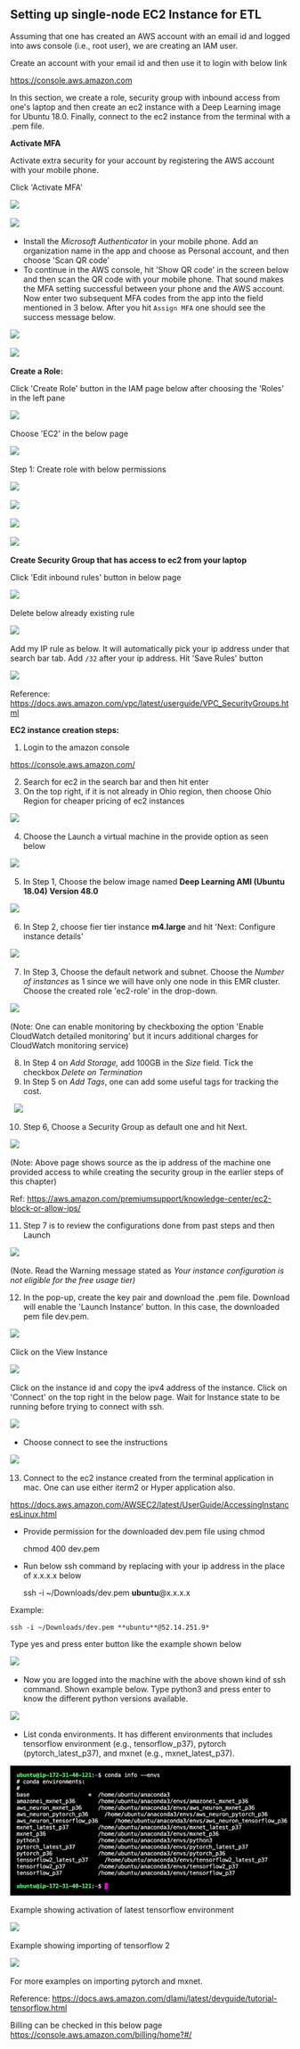 ## Setting up single-node EC2 Instance for ETL

Assuming that one has created an AWS account with an email id and logged into aws console (i.e., root user), we are creating an IAM user.

Create an account with your email id and then use it to login with below link

<https://console.aws.amazon.com>

In this section, we create a role, security group with inbound access from one's laptop and then create an ec2 instance with a Deep Learning image for Ubuntu 18.0. Finally, connect to the ec2 instance from the terminal with a .pem file.


**Activate MFA**

Activate extra security for your account by registering the AWS account with your mobile phone.

Click 'Activate MFA'

![](images/Aspose.Words.90932124-6dd1-4d94-b4b8-df7f7be90e8b.001.png)

![](images/Aspose.Words.90932124-6dd1-4d94-b4b8-df7f7be90e8b.002.png)

- Install the *Microsoft Authenticator* in your mobile phone. Add an organization name in the app and choose as Personal account, and then choose 'Scan QR code'  
- To continue in the AWS console, hit 'Show QR code' in the screen below and then scan the QR code with your mobile phone. That sound makes the MFA setting successful between your phone and the AWS account. Now enter two subsequent MFA codes from the app into the field mentioned in 3 below. After you hit `Assign MFA` one should see the success message below.

![](images/Aspose.Words.90932124-6dd1-4d94-b4b8-df7f7be90e8b.003.png)

![](images/Aspose.Words.90932124-6dd1-4d94-b4b8-df7f7be90e8b.004.png)


**Create a Role:**

Click 'Create Role' button in the IAM page below after choosing the 'Roles' in the left pane

![](images/Aspose.Words.90932124-6dd1-4d94-b4b8-df7f7be90e8b.005.png)

Choose 'EC2' in the below page

![](images/Aspose.Words.90932124-6dd1-4d94-b4b8-df7f7be90e8b.006.png)

Step 1: Create role with below permissions

![](images/Aspose.Words.90932124-6dd1-4d94-b4b8-df7f7be90e8b.007.png)

![](images/Aspose.Words.90932124-6dd1-4d94-b4b8-df7f7be90e8b.008.png)

![](images/Aspose.Words.90932124-6dd1-4d94-b4b8-df7f7be90e8b.009.png)


![](images/Aspose.Words.90932124-6dd1-4d94-b4b8-df7f7be90e8b.010.png)

**Create Security Group that has access to ec2 from your laptop**

Click 'Edit inbound rules' button in below page

![](images/Aspose.Words.90932124-6dd1-4d94-b4b8-df7f7be90e8b.011.png)

Delete below already existing rule

![](images/Aspose.Words.90932124-6dd1-4d94-b4b8-df7f7be90e8b.012.png)

Add my IP rule as below. It will automatically pick your ip address under that search bar tab. Add `/32` after
your ip address.  Hit 'Save Rules' button

![](images/Aspose.Words.90932124-6dd1-4d94-b4b8-df7f7be90e8b.013.png)

Reference: <https://docs.aws.amazon.com/vpc/latest/userguide/VPC_SecurityGroups.html>

**EC2 instance creation steps:**

1. Login to the amazon console

<https://console.aws.amazon.com/>

2. Search for ec2 in the search bar and then hit enter
3. On the top right, if it is not already in Ohio region, then choose Ohio Region for cheaper pricing of ec2 instances

![](images/Aspose.Words.90932124-6dd1-4d94-b4b8-df7f7be90e8b.014.png)

4. Choose the Launch a virtual machine in the provide option as seen below

![](images/Aspose.Words.90932124-6dd1-4d94-b4b8-df7f7be90e8b.015.png)

5. In Step 1, Choose the below image named **Deep Learning AMI (Ubuntu 18.04) Version 48.0**

![](images/Aspose.Words.90932124-6dd1-4d94-b4b8-df7f7be90e8b.016.png)


6. In Step 2, choose fier tier instance **m4.large** and hit 'Next: Configure instance details'

![](images/Aspose.Words.90932124-6dd1-4d94-b4b8-df7f7be90e8b.017.png)


7. In Step 3, Choose the default network and subnet. Choose the *Number of instances* as 1 since we will have only one node in this EMR cluster. Choose the created role 'ec2-role' in the drop-down.

![](images/Aspose.Words.90932124-6dd1-4d94-b4b8-df7f7be90e8b.018.png)

(Note: One can enable monitoring by checkboxing the option 'Enable CloudWatch detailed monitoring' but it incurs additional charges for CloudWatch monitoring service)

8. In Step 4 on *Add Storage,* add 100GB in the *Size* field. Tick the checkbox *Delete on Termination*
9. In Step 5 on *Add Tags*, one can add some useful tags for tracking the cost.

` `![](images/Aspose.Words.90932124-6dd1-4d94-b4b8-df7f7be90e8b.019.png)

10. Step 6, Choose a Security Group as default one and hit Next.

![](images/Aspose.Words.90932124-6dd1-4d94-b4b8-df7f7be90e8b.020.png)

(Note: Above page shows source as the ip address of the machine one provided access to while creating the security group in the earlier steps of this chapter)

Ref: <https://aws.amazon.com/premiumsupport/knowledge-center/ec2-block-or-allow-ips/>

11. Step 7 is to review the configurations done from past steps and then Launch

![](images/Aspose.Words.90932124-6dd1-4d94-b4b8-df7f7be90e8b.021.png)

(Note. Read the Warning message stated as *Your instance configuration is not eligible for the free usage tier)*

12. In the pop-up, create the key pair and download the .pem file. Download will enable the 'Launch Instance' button. In this case, the downloaded pem file dev.pem.

![](images/Aspose.Words.90932124-6dd1-4d94-b4b8-df7f7be90e8b.022.png)

Click on the View Instance

![](images/Aspose.Words.90932124-6dd1-4d94-b4b8-df7f7be90e8b.023.png)

Click on the instance id and copy the ipv4 address of the instance. Click on 'Connect' on the top right in the below page. Wait for Instance state to be running before trying to connect with ssh.

![](images/Aspose.Words.90932124-6dd1-4d94-b4b8-df7f7be90e8b.024.png)

- Choose connect to see the instructions

![](images/Aspose.Words.90932124-6dd1-4d94-b4b8-df7f7be90e8b.025.png)

13. Connect to the ec2 instance created from the terminal application in mac. One can use either iterm2 or Hyper application also.

<https://docs.aws.amazon.com/AWSEC2/latest/UserGuide/AccessingInstancesLinux.html>

- Provide permission for the downloaded dev.pem file using chmod


    chmod 400 dev.pem

- Run below ssh command by replacing with your ip address in the place of x.x.x.x below


    ssh -i ~/Downloads/dev.pem **ubuntu**@x.x.x.x

Example:

    ssh -i ~/Downloads/dev.pem **ubuntu**@52.14.251.9*

Type yes and press enter button like the example shown below

![](images/Aspose.Words.90932124-6dd1-4d94-b4b8-df7f7be90e8b.026.png)

- Now you are logged into the machine with the above shown kind of ssh command. Shown example below. Type python3 and press enter to know the different python versions available.

![](images/Aspose.Words.90932124-6dd1-4d94-b4b8-df7f7be90e8b.027.png)

- List conda environments. It has different environments that includes tensorflow environment (e.g., tensorflow\_p37), pytorch (pytorch\_latest\_p37), and mxnet (e.g., mxnet\_latest\_p37).

![](images/Aspose.Words.90932124-6dd1-4d94-b4b8-df7f7be90e8b.028.png)

Example showing activation of latest tensorflow environment

![](images/Aspose.Words.90932124-6dd1-4d94-b4b8-df7f7be90e8b.029.png)

Example showing importing of tensorflow 2

![](images/Aspose.Words.90932124-6dd1-4d94-b4b8-df7f7be90e8b.030.png)

For more examples on importing pytorch and mxnet.

Reference: <https://docs.aws.amazon.com/dlami/latest/devguide/tutorial-tensorflow.html>

Billing can be checked in this below page
https://console.aws.amazon.com/billing/home?#/
